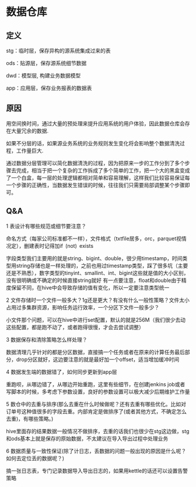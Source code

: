 # 数据仓库

## 定义

stg：临时层，保存异构的源系统集成过来的表 

ods：贴源层，保存源系统细节数据 

dwd：模型层, 构建业务数据模型

app：应用层，保存业务报表的数据表



## 原因

用空间换时间，通过大量的预处理来提升应用系统的用户体验，因此数据仓库会存在大量冗余的数据.

如果不分层的话，如果源业务系统的业务规则发生变化将会影响整个数据清洗过程，工作量巨大.

通过数据分层管理可以简化数据清洗的过程，因为把原来一步的工作分到了多个步骤去完成，相当于把一个复杂的工作拆成了多个简单的工作，把一个大的黑盒变成了一个白盒，每一层的处理逻辑都相对简单和容易理解，这样我们比较容易保证每一个步骤的正确性，当数据发生错误的时候，往往我们只需要局部调整某个步骤即可。



## Q&A

1 表设计有哪些规范或细节要注意？

命名方式（每家公司标准都不一样），文件格式（txtfile居多，orc，parquet视情况定），删建表时记得加if (not) exists

字段类型我们主要用的就是string、bigint、double，很少用timestamp，时间类型用string存储也是一样处理的，之前也用过timestamp类型，踩了很多坑（主要还是不熟悉），数字类型的tinyint、smallint、int、bigint这些就是值的大小区别，没有很明确或不确定的时候直接string就好
有一点要注意，float和double由于精度保留不同，在hive中会导致存储的值有变化，所以一定要注意类型统一



2 文件存储时一个文件一般多大？1g还是更大？有没有什么一般性策略？文件太小占用过多集群资源，影响任务运行效率，一个分区下文件一般多少？

小文件那个问题，可以在hive中进行set配置，默认的就是256M（我们很少去动这些配置，都是跑不动了，或者跑得很慢，才会去尝试调整）

3 数据保存和清除策略怎么样处理？

数据清理几乎针对的都是分区数据，直接搞一个任务或者在原来的计算任务最后部分，drop分区就好，这边要注意的就是最好加一个offset，适当增加缓冲时间

4 数据发生端的数据错了，如何同步更新到app层

重跑呗，从哪边错了，从哪边开始重跑，这里有些细节，在创建jenkins job或者写脚本的时候，多考虑下参数设置，良好的参数设置可以极大减少后期维护工作量



5 数仓中的去重与排序(那么去重在什么时候做呢？还有去重有哪些优化。比如对订单号这种值很多的字段去重。内部肯定是做排序了(或者其他方式，不确定怎么去重)，有哪些策略。)

hive里面存的结果数据一般情况不做排序，去重的话我们也很少在stg这边做，stg和ods基本上就是保存的原始数据，不太建议在导入导出过程中处理业务



6 数据质量与一致性保证(除了计日志，丢数据的问题一般出现的原因是什么呢？如何去定位丢的数据呢？)

搞一张日志表，专门记录数据导入导出日志的，如果用kettle的话还可以设置告警策略